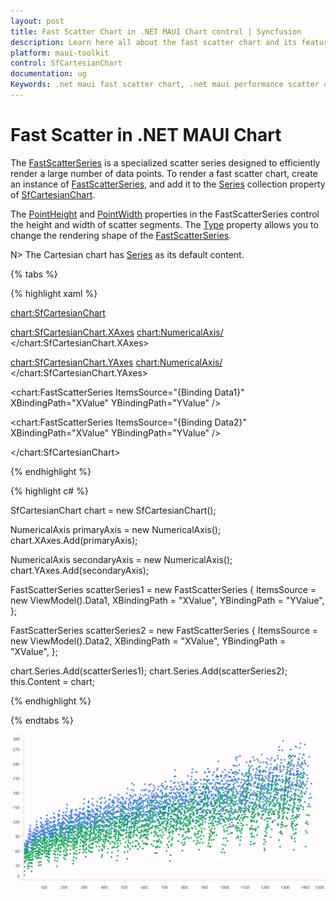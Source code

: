 ```yaml
---
layout: post
title: Fast Scatter Chart in .NET MAUI Chart control | Syncfusion
description: Learn here all about the fast scatter chart and its features in Syncfusion® .NET MAUI Chart (SfCartesianChart) control.
platform: maui-toolkit
control: SfCartesianChart
documentation: ug
Keywords: .net maui fast scatter chart, .net maui performance scatter chart, fast scatter chart customization .net maui, syncfusion maui fast scatter chart, cartesian fast scatter chart maui, cartesian performance scatter chart maui, .net maui chart fast scatter visualization.
---
```


# Fast Scatter in .NET MAUI Chart

The [FastScatterSeries](https://help.syncfusion.com/cr/maui-toolkit/Syncfusion.Maui.Toolkit.Charts.FastScatterSeries.html) is a specialized scatter series designed to efficiently render a large number of data points. To render a fast scatter chart, create an instance of [FastScatterSeries](https://help.syncfusion.com/cr/maui-toolkit/Syncfusion.Maui.Toolkit.Charts.FastScatterSeries.html), and add it to the [Series](https://help.syncfusion.com/cr/maui-toolkit/Syncfusion.Maui.Toolkit.Charts.SfCartesianChart.html#Syncfusion_Maui_Toolkit_Charts_SfCartesianChart_Series) collection property of [SfCartesianChart](https://help.syncfusion.com/cr/maui-toolkit/Syncfusion.Maui.Toolkit.Charts.SfCartesianChart.html).

The [PointHeight](https://help.syncfusion.com/cr/maui-toolkit/Syncfusion.Maui.Toolkit.Charts.FastScatterSeries.html#Syncfusion_Maui_Toolkit_Charts_FastScatterSeries_PointHeight) and [PointWidth](https://help.syncfusion.com/cr/maui-toolkit/Syncfusion.Maui.Toolkit.Charts.FastScatterSeries.html#Syncfusion_Maui_Toolkit_Charts_FastScatterSeries_PointWidth) properties in the FastScatterSeries control the height and width of scatter segments. The [Type](https://help.syncfusion.com/cr/maui-toolkit/Syncfusion.Maui.Toolkit.Charts.FastScatterSeries.html#Syncfusion_Maui_Toolkit_Charts_FastScatterSeries_Type) property allows you to change the rendering shape of the [FastScatterSeries](https://help.syncfusion.com/cr/maui-toolkit/Syncfusion.Maui.Toolkit.Charts.FastScatterSeries.html).

N> The Cartesian chart has [Series](https://help.syncfusion.com/cr/maui-toolkit/Syncfusion.Maui.Toolkit.Charts.SfCartesianChart.html#Syncfusion_Maui_Toolkit_Charts_SfCartesianChart_Series) as its default content.

{% tabs %}

{% highlight xaml %}

<chart:SfCartesianChart>

   <chart:SfCartesianChart.XAxes>
       <chart:NumericalAxis/>
   </chart:SfCartesianChart.XAxes>

   <chart:SfCartesianChart.YAxes>
       <chart:NumericalAxis/>
   </chart:SfCartesianChart.YAxes>

   <chart:FastScatterSeries ItemsSource="{Binding Data1}" 
                       XBindingPath="XValue" 
                       YBindingPath="YValue" />

   <chart:FastScatterSeries ItemsSource="{Binding Data2}" 
                       XBindingPath="XValue" 
                       YBindingPath="YValue" />

</chart:SfCartesianChart>

{% endhighlight %}

{% highlight c# %}

SfCartesianChart chart = new SfCartesianChart();

NumericalAxis primaryAxis = new NumericalAxis();
chart.XAxes.Add(primaryAxis);

NumericalAxis secondaryAxis = new NumericalAxis();
chart.YAxes.Add(secondaryAxis);

FastScatterSeries scatterSeries1 = new FastScatterSeries
{
   ItemsSource = new ViewModel().Data1,
   XBindingPath = "XValue",
   YBindingPath = "YValue",
};

FastScatterSeries scatterSeries2 = new FastScatterSeries
{
   ItemsSource = new ViewModel().Data2,
   XBindingPath = "XValue",
   YBindingPath = "XValue",
};

chart.Series.Add(scatterSeries1);
chart.Series.Add(scatterSeries2);
this.Content = chart;

{% endhighlight %}

{% endtabs %}

![FastScatter chart type in MAUI Chart](Chart-types-images/maui_fast_scatter_chart.png)
